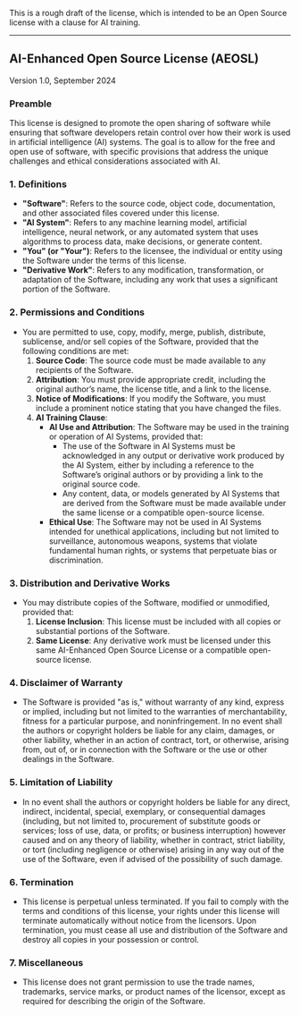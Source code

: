 This is a rough draft of the license, which is intended to be an Open Source license with a clause for AI training.

---

## **AI-Enhanced Open Source License (AEOSL)**
Version 1.0, September 2024

### **Preamble**
This license is designed to promote the open sharing of software while ensuring that software developers retain control over how their work is used in artificial intelligence (AI) systems. The goal is to allow for the free and open use of software, with specific provisions that address the unique challenges and ethical considerations associated with AI.

### **1. Definitions**
- **"Software"**: Refers to the source code, object code, documentation, and other associated files covered under this license.
- **"AI System"**: Refers to any machine learning model, artificial intelligence, neural network, or any automated system that uses algorithms to process data, make decisions, or generate content.
- **"You" (or "Your")**: Refers to the licensee, the individual or entity using the Software under the terms of this license.
- **"Derivative Work"**: Refers to any modification, transformation, or adaptation of the Software, including any work that uses a significant portion of the Software.

### **2. Permissions and Conditions**
- You are permitted to use, copy, modify, merge, publish, distribute, sublicense, and/or sell copies of the Software, provided that the following conditions are met:
  1. **Source Code**: The source code must be made available to any recipients of the Software.
  2. **Attribution**: You must provide appropriate credit, including the original author’s name, the license title, and a link to the license.
  3. **Notice of Modifications**: If you modify the Software, you must include a prominent notice stating that you have changed the files.
  4. **AI Training Clause**: 
     - **AI Use and Attribution**: The Software may be used in the training or operation of AI Systems, provided that:
       - The use of the Software in AI Systems must be acknowledged in any output or derivative work produced by the AI System, either by including a reference to the Software’s original authors or by providing a link to the original source code.
       - Any content, data, or models generated by AI Systems that are derived from the Software must be made available under the same license or a compatible open-source license.
     - **Ethical Use**: The Software may not be used in AI Systems intended for unethical applications, including but not limited to surveillance, autonomous weapons, systems that violate fundamental human rights, or systems that perpetuate bias or discrimination.

### **3. Distribution and Derivative Works**
- You may distribute copies of the Software, modified or unmodified, provided that:
  1. **License Inclusion**: This license must be included with all copies or substantial portions of the Software.
  2. **Same License**: Any derivative work must be licensed under this same AI-Enhanced Open Source License or a compatible open-source license.

### **4. Disclaimer of Warranty**
- The Software is provided "as is," without warranty of any kind, express or implied, including but not limited to the warranties of merchantability, fitness for a particular purpose, and noninfringement. In no event shall the authors or copyright holders be liable for any claim, damages, or other liability, whether in an action of contract, tort, or otherwise, arising from, out of, or in connection with the Software or the use or other dealings in the Software.

### **5. Limitation of Liability**
- In no event shall the authors or copyright holders be liable for any direct, indirect, incidental, special, exemplary, or consequential damages (including, but not limited to, procurement of substitute goods or services; loss of use, data, or profits; or business interruption) however caused and on any theory of liability, whether in contract, strict liability, or tort (including negligence or otherwise) arising in any way out of the use of the Software, even if advised of the possibility of such damage.

### **6. Termination**
- This license is perpetual unless terminated. If you fail to comply with the terms and conditions of this license, your rights under this license will terminate automatically without notice from the licensors. Upon termination, you must cease all use and distribution of the Software and destroy all copies in your possession or control.

### **7. Miscellaneous**
- This license does not grant permission to use the trade names, trademarks, service marks, or product names of the licensor, except as required for describing the origin of the Software.
